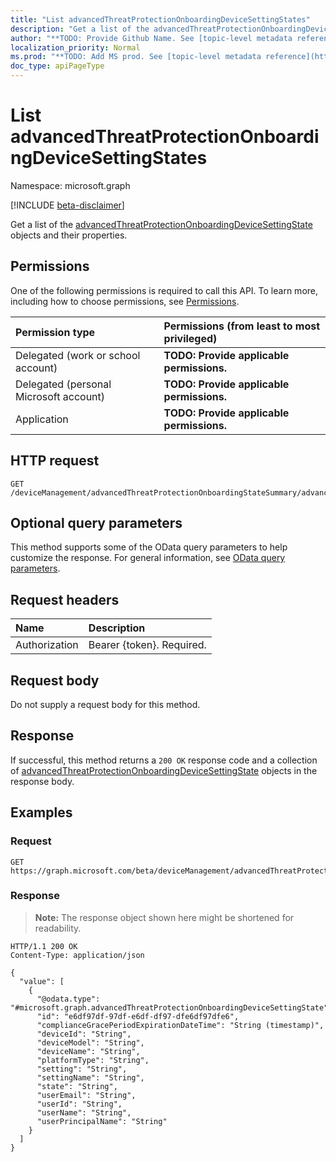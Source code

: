 ```yaml
---
title: "List advancedThreatProtectionOnboardingDeviceSettingStates"
description: "Get a list of the advancedThreatProtectionOnboardingDeviceSettingState objects and their properties."
author: "**TODO: Provide Github Name. See [topic-level metadata reference](https://msgo.azurewebsites.net/add/document/guidelines/metadata.html#topic-level-metadata)**"
localization_priority: Normal
ms.prod: "**TODO: Add MS prod. See [topic-level metadata reference](https://msgo.azurewebsites.net/add/document/guidelines/metadata.html#topic-level-metadata)**"
doc_type: apiPageType
---
```


# List advancedThreatProtectionOnboardingDeviceSettingStates
Namespace: microsoft.graph

[!INCLUDE [beta-disclaimer](../../includes/beta-disclaimer.md)]

Get a list of the [advancedThreatProtectionOnboardingDeviceSettingState](../resources/advancedthreatprotectiononboardingdevicesettingstate.md) objects and their properties.

## Permissions
One of the following permissions is required to call this API. To learn more, including how to choose permissions, see [Permissions](/graph/permissions-reference).

|Permission type|Permissions (from least to most privileged)|
|:---|:---|
|Delegated (work or school account)|**TODO: Provide applicable permissions.**|
|Delegated (personal Microsoft account)|**TODO: Provide applicable permissions.**|
|Application|**TODO: Provide applicable permissions.**|

## HTTP request

<!-- {
  "blockType": "ignored"
}
-->
``` http
GET /deviceManagement/advancedThreatProtectionOnboardingStateSummary/advancedThreatProtectionOnboardingDeviceSettingStates
```

## Optional query parameters
This method supports some of the OData query parameters to help customize the response. For general information, see [OData query parameters](/graph/query-parameters).

## Request headers
|Name|Description|
|:---|:---|
|Authorization|Bearer {token}. Required.|

## Request body
Do not supply a request body for this method.

## Response

If successful, this method returns a `200 OK` response code and a collection of [advancedThreatProtectionOnboardingDeviceSettingState](../resources/advancedthreatprotectiononboardingdevicesettingstate.md) objects in the response body.

## Examples

### Request
<!-- {
  "blockType": "request",
  "name": "list_advancedthreatprotectiononboardingdevicesettingstate"
}
-->
``` http
GET https://graph.microsoft.com/beta/deviceManagement/advancedThreatProtectionOnboardingStateSummary/advancedThreatProtectionOnboardingDeviceSettingStates
```


### Response
>**Note:** The response object shown here might be shortened for readability.
<!-- {
  "blockType": "response",
  "truncated": true,
  "@odata.type": "Collection(microsoft.graph.advancedThreatProtectionOnboardingDeviceSettingState)"
}
-->
``` http
HTTP/1.1 200 OK
Content-Type: application/json

{
  "value": [
    {
      "@odata.type": "#microsoft.graph.advancedThreatProtectionOnboardingDeviceSettingState",
      "id": "e6df97df-97df-e6df-df97-dfe6df97dfe6",
      "complianceGracePeriodExpirationDateTime": "String (timestamp)",
      "deviceId": "String",
      "deviceModel": "String",
      "deviceName": "String",
      "platformType": "String",
      "setting": "String",
      "settingName": "String",
      "state": "String",
      "userEmail": "String",
      "userId": "String",
      "userName": "String",
      "userPrincipalName": "String"
    }
  ]
}
```

